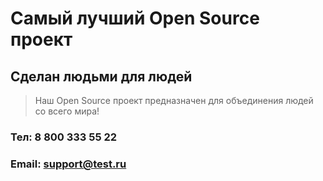 # Самый лучший Open Source проект

## Сделан людьми для людей

> Наш Open Source проект предназначен для объединения людей со всего мира!


### Тел: 8 800 333 55 22

### Email: support@test.ru
